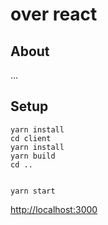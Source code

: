 # over react

## About 

...

## Setup


```
yarn install
cd client
yarn install
yarn build
cd ..


yarn start
```

<http://localhost:3000>

